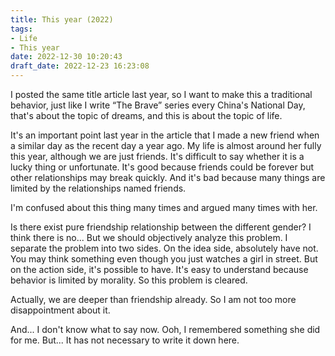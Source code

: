 ```yaml
---
title: This year (2022)
tags: 
- Life
- This year
date: 2022-12-30 10:20:43
draft_date: 2022-12-23 16:23:08
---
```



I posted the same title article last year, so I want to make this a traditional behavior, just like I write “The Brave” series every China's National Day, that's about the topic of dreams, and this is about the topic of life.

It's an important point last year in the article that I made a new friend when a similar day as the recent day a year ago. My life is almost around her fully this year, although we are just friends. It's difficult to say whether it is a lucky thing or unfortunate. It's good because friends could be forever but other relationships may break quickly. And it's bad because many things are limited by the relationships named friends.

I'm confused about this thing many times and argued many times with her. 

Is there exist pure friendship relationship between the different gender? I think there is no... But we should objectively analyze this problem. I separate the problem into two sides. On the idea side, absolutely have not. You may think something even though you just watches a girl in street. But on the action side, it's possible to have. It's easy to understand because behavior is limited by morality. So this problem is cleared.

Actually, we are deeper than friendship already. So I am not too more disappointment about it.

And... I don't know what to say now. Ooh, I remembered something she did for me. But... It has not necessary to write it down here.
